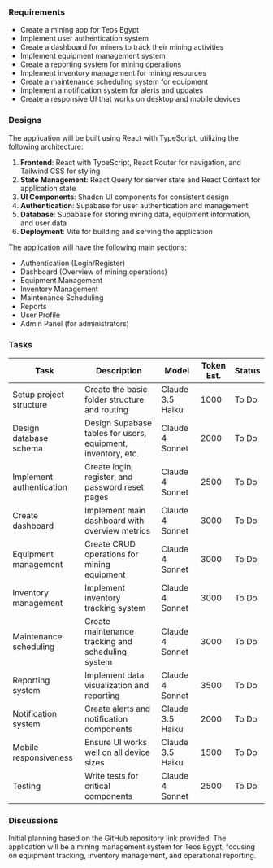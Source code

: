 ### Requirements
- Create a mining app for Teos Egypt
- Implement user authentication system
- Create a dashboard for miners to track their mining activities
- Implement equipment management system
- Create a reporting system for mining operations
- Implement inventory management for mining resources
- Create a maintenance scheduling system for equipment
- Implement a notification system for alerts and updates
- Create a responsive UI that works on desktop and mobile devices

### Designs
The application will be built using React with TypeScript, utilizing the following architecture:

1. **Frontend**: React with TypeScript, React Router for navigation, and Tailwind CSS for styling
2. **State Management**: React Query for server state and React Context for application state
3. **UI Components**: Shadcn UI components for consistent design
4. **Authentication**: Supabase for user authentication and management
5. **Database**: Supabase for storing mining data, equipment information, and user data
6. **Deployment**: Vite for building and serving the application

The application will have the following main sections:
- Authentication (Login/Register)
- Dashboard (Overview of mining operations)
- Equipment Management
- Inventory Management
- Maintenance Scheduling
- Reports
- User Profile
- Admin Panel (for administrators)

### Tasks
| Task | Description | Model | Token Est. | Status |
|------|-------------|-------|------------|--------|
| Setup project structure | Create the basic folder structure and routing | Claude 3.5 Haiku | 1000 | To Do |
| Design database schema | Design Supabase tables for users, equipment, inventory, etc. | Claude 4 Sonnet | 2000 | To Do |
| Implement authentication | Create login, register, and password reset pages | Claude 4 Sonnet | 2500 | To Do |
| Create dashboard | Implement main dashboard with overview metrics | Claude 4 Sonnet | 3000 | To Do |
| Equipment management | Create CRUD operations for mining equipment | Claude 4 Sonnet | 3000 | To Do |
| Inventory management | Implement inventory tracking system | Claude 4 Sonnet | 3000 | To Do |
| Maintenance scheduling | Create maintenance tracking and scheduling system | Claude 4 Sonnet | 3000 | To Do |
| Reporting system | Implement data visualization and reporting | Claude 4 Sonnet | 3500 | To Do |
| Notification system | Create alerts and notification components | Claude 3.5 Haiku | 2000 | To Do |
| Mobile responsiveness | Ensure UI works well on all device sizes | Claude 3.5 Haiku | 1500 | To Do |
| Testing | Write tests for critical components | Claude 4 Sonnet | 2500 | To Do |

### Discussions
Initial planning based on the GitHub repository link provided. The application will be a mining management system for Teos Egypt, focusing on equipment tracking, inventory management, and operational reporting.
